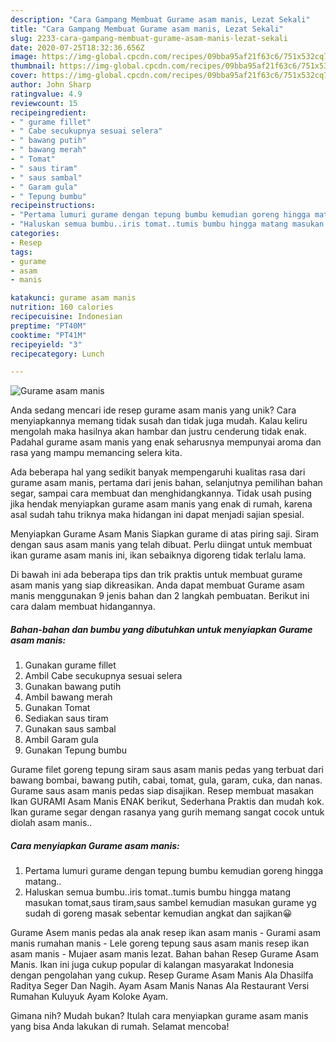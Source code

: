 ```yaml
---
description: "Cara Gampang Membuat Gurame asam manis, Lezat Sekali"
title: "Cara Gampang Membuat Gurame asam manis, Lezat Sekali"
slug: 2233-cara-gampang-membuat-gurame-asam-manis-lezat-sekali
date: 2020-07-25T18:32:36.656Z
image: https://img-global.cpcdn.com/recipes/09bba95af21f63c6/751x532cq70/gurame-asam-manis-foto-resep-utama.jpg
thumbnail: https://img-global.cpcdn.com/recipes/09bba95af21f63c6/751x532cq70/gurame-asam-manis-foto-resep-utama.jpg
cover: https://img-global.cpcdn.com/recipes/09bba95af21f63c6/751x532cq70/gurame-asam-manis-foto-resep-utama.jpg
author: John Sharp
ratingvalue: 4.9
reviewcount: 15
recipeingredient:
- " gurame fillet"
- " Cabe secukupnya sesuai selera"
- " bawang putih"
- " bawang merah"
- " Tomat"
- " saus tiram"
- " saus sambal"
- " Garam gula"
- " Tepung bumbu"
recipeinstructions:
- "Pertama lumuri gurame dengan tepung bumbu kemudian goreng hingga matang.."
- "Haluskan semua bumbu..iris tomat..tumis bumbu hingga matang masukan tomat,saus tiram,saus sambel kemudian masukan gurame yg sudah di goreng masak sebentar kemudian angkat dan sajikan😀"
categories:
- Resep
tags:
- gurame
- asam
- manis

katakunci: gurame asam manis 
nutrition: 160 calories
recipecuisine: Indonesian
preptime: "PT40M"
cooktime: "PT41M"
recipeyield: "3"
recipecategory: Lunch

---
```



![Gurame asam manis](https://img-global.cpcdn.com/recipes/09bba95af21f63c6/751x532cq70/gurame-asam-manis-foto-resep-utama.jpg)

Anda sedang mencari ide resep gurame asam manis yang unik? Cara menyiapkannya memang tidak susah dan tidak juga mudah. Kalau keliru mengolah maka hasilnya akan hambar dan justru cenderung tidak enak. Padahal gurame asam manis yang enak seharusnya mempunyai aroma dan rasa yang mampu memancing selera kita.

Ada beberapa hal yang sedikit banyak mempengaruhi kualitas rasa dari gurame asam manis, pertama dari jenis bahan, selanjutnya pemilihan bahan segar, sampai cara membuat dan menghidangkannya. Tidak usah pusing jika hendak menyiapkan gurame asam manis yang enak di rumah, karena asal sudah tahu triknya maka hidangan ini dapat menjadi sajian spesial.

Menyiapkan Gurame Asam Manis Siapkan gurame di atas piring saji. Siram dengan saus asam manis yang telah dibuat. Perlu diingat untuk membuat ikan gurame asam manis ini, ikan sebaiknya digoreng tidak terlalu lama.


Di bawah ini ada beberapa tips dan trik praktis untuk membuat gurame asam manis yang siap dikreasikan. Anda dapat membuat Gurame asam manis menggunakan 9 jenis bahan dan 2 langkah pembuatan. Berikut ini cara dalam membuat hidangannya.

<!--inarticleads1-->

##### Bahan-bahan dan bumbu yang dibutuhkan untuk menyiapkan Gurame asam manis:

1. Gunakan  gurame fillet
1. Ambil  Cabe secukupnya sesuai selera
1. Gunakan  bawang putih
1. Ambil  bawang merah
1. Gunakan  Tomat
1. Sediakan  saus tiram
1. Gunakan  saus sambal
1. Ambil  Garam gula
1. Gunakan  Tepung bumbu


Gurame filet goreng tepung siram saus asam manis pedas yang terbuat dari bawang bombai, bawang putih, cabai, tomat, gula, garam, cuka, dan nanas. Gurame saus asam manis pedas siap disajikan. Resep membuat masakan Ikan GURAMI Asam Manis ENAK berikut, Sederhana Praktis dan mudah kok. Ikan gurame segar dengan rasanya yang gurih memang sangat cocok untuk diolah asam manis.. 

<!--inarticleads2-->

##### Cara menyiapkan Gurame asam manis:

1. Pertama lumuri gurame dengan tepung bumbu kemudian goreng hingga matang..
1. Haluskan semua bumbu..iris tomat..tumis bumbu hingga matang masukan tomat,saus tiram,saus sambel kemudian masukan gurame yg sudah di goreng masak sebentar kemudian angkat dan sajikan😀


Gurame Asem manis pedas ala anak resep ikan asam manis - Gurami asam manis rumahan manis - Lele goreng tepung saus asam manis resep ikan asam manis - Mujaer asam manis lezat. Bahan bahan Resep Gurame Asam Manis. Ikan ini juga cukup popular di kalangan masyarakat Indonesia dengan pengolahan yang cukup. Resep Gurame Asam Manis Ala Dhasilfa Raditya Seger Dan Nagih. Ayam Asam Manis Nanas Ala Restaurant Versi Rumahan Kuluyuk Ayam Koloke Ayam. 

Gimana nih? Mudah bukan? Itulah cara menyiapkan gurame asam manis yang bisa Anda lakukan di rumah. Selamat mencoba!
